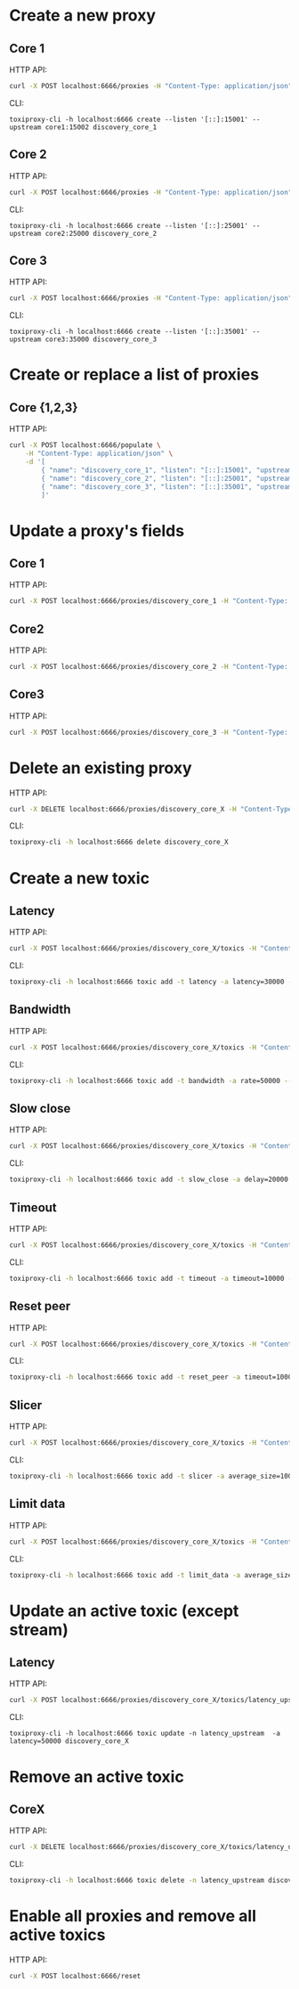 # Create a new proxy 

## Core 1

HTTP API:

```bash
curl -X POST localhost:6666/proxies -H "Content-Type: application/json" -d '{ "name": "discovery_core_1", "listen": "[::]:15001", "upstream": "core1:15002", "enabled": true}'
```

CLI:

```
toxiproxy-cli -h localhost:6666 create --listen '[::]:15001' --upstream core1:15002 discovery_core_1
```

## Core 2

HTTP API:

```bash
curl -X POST localhost:6666/proxies -H "Content-Type: application/json" -d '{ "name": "discovery_core_2", "listen": "[::]:25001", "upstream": "core2:25000", "enabled": true}'
```

CLI:
```
toxiproxy-cli -h localhost:6666 create --listen '[::]:25001' --upstream core2:25000 discovery_core_2
```

## Core 3

HTTP API:

```bash
curl -X POST localhost:6666/proxies -H "Content-Type: application/json" -d '{ "name": "discovery_core_3", "listen": "[::]:35001", "upstream": "core3:35000", "enabled": true}'
```

CLI:

```
toxiproxy-cli -h localhost:6666 create --listen '[::]:35001' --upstream core3:35000 discovery_core_3
```

# Create or replace a list of proxies

## Core {1,2,3}

HTTP API:

```bash
curl -X POST localhost:6666/populate \
    -H "Content-Type: application/json" \
    -d '[
        { "name": "discovery_core_1", "listen": "[::]:15001", "upstream": "core1:15002", "enabled": true},
        { "name": "discovery_core_2", "listen": "[::]:25001", "upstream": "core2:25000", "enabled": true},
        { "name": "discovery_core_3", "listen": "[::]:35001", "upstream": "core3:35000", "enabled": true}
        ]'
```

# Update a proxy's fields

## Core 1

HTTP API:

```bash
curl -X POST localhost:6666/proxies/discovery_core_1 -H "Content-Type: application/json" -d '{"listen": "[::]:15001", "upstream": "core1:15001", "enabled": false}'
```
## Core2

HTTP API:

```bash
curl -X POST localhost:6666/proxies/discovery_core_2 -H "Content-Type: application/json" -d '{"listen": "[::]:25001", "upstream": "core2:25000", "enabled": false}'
```
## Core3

HTTP API:

```bash
curl -X POST localhost:6666/proxies/discovery_core_3 -H "Content-Type: application/json" -d '{"listen": "[::]:35001", "upstream": "core2:35000", "enabled": false}'
```

# Delete an existing proxy

HTTP API:

```bash
curl -X DELETE localhost:6666/proxies/discovery_core_X -H "Content-Type: application/json"
```

CLI:

```bash
toxiproxy-cli -h localhost:6666 delete discovery_core_X
```

# Create a new toxic

## Latency

HTTP API:

```bash
curl -X POST localhost:6666/proxies/discovery_core_X/toxics -H "Content-Type: application/json" -d '{ "type": "latency", "attributes":{"latency":30000,"jitter":1000}, "stream":"upstream"}'
```

CLI:

```bash
toxiproxy-cli -h localhost:6666 toxic add -t latency -a latency=30000 -a jitter=1000 --upstream discovery_core_X
```


## Bandwidth

HTTP API:

```bash
curl -X POST localhost:6666/proxies/discovery_core_X/toxics -H "Content-Type: application/json" -d '{ "type": "bandwidth", "attributes":{"rate":10}, "stream":"upstream"}'
```

CLI:

```bash
toxiproxy-cli -h localhost:6666 toxic add -t bandwidth -a rate=50000 --upstream discovery_core_X
```

## Slow close

HTTP API:

```bash
curl -X POST localhost:6666/proxies/discovery_core_X/toxics -H "Content-Type: application/json" -d '{ "type": "slow_close", "attributes":{"delay":20000}, "stream":"upstream"}'
```

CLI:

```bash
toxiproxy-cli -h localhost:6666 toxic add -t slow_close -a delay=20000 --upstream discovery_core_X
```

## Timeout

HTTP API:

```bash
curl -X POST localhost:6666/proxies/discovery_core_X/toxics -H "Content-Type: application/json" -d '{ "type": "timeout", "attributes":{"timeout":10000}, "stream":"upstream"}'
```

CLI:

```bash
toxiproxy-cli -h localhost:6666 toxic add -t timeout -a timeout=10000 --upstream discovery_core_X
```

## Reset peer

HTTP API:

```bash
curl -X POST localhost:6666/proxies/discovery_core_X/toxics -H "Content-Type: application/json" -d '{ "type": "reset_peer", "attributes":{"timeout":1000}, "stream":"upstream"}'
```

CLI:

```bash
toxiproxy-cli -h localhost:6666 toxic add -t reset_peer -a timeout=10000 --upstream discovery_core_X
```

## Slicer

HTTP API:

```bash
curl -X POST localhost:6666/proxies/discovery_core_X/toxics -H "Content-Type: application/json" -d '{ "type": "slicer", "attributes":{"average_size":100, "size_variation":10,"delay":100}, "stream":"upstream"}'
```

CLI:

```bash
toxiproxy-cli -h localhost:6666 toxic add -t slicer -a average_size=100 -a size_variation=10 -a delay=100 --upstream discovery_core_X
```

## Limit data

HTTP API:

```bash
curl -X POST localhost:6666/proxies/discovery_core_X/toxics -H "Content-Type: application/json" -d '{ "type": "limit_data", "attributes":{"bytes":100}, "stream":"upstream"}'
```

CLI:

```bash
toxiproxy-cli -h localhost:6666 toxic add -t limit_data -a average_size=100 -a bytes=100 --upstream discovery_core_X
```

# Update an active toxic (except stream)

## Latency

HTTP API:

```bash
curl -X POST localhost:6666/proxies/discovery_core_X/toxics/latency_upstream -H "Content-Type: application/json" -d '{ "type": "latency", "attributes":{"latency":20000,"jitter":800}}'
```

CLI:

```
toxiproxy-cli -h localhost:6666 toxic update -n latency_upstream  -a latency=50000 discovery_core_X
```

# Remove an active toxic

## CoreX

HTTP API:

```bash
curl -X DELETE localhost:6666/proxies/discovery_core_X/toxics/latency_upstream
```

CLI:
```bash
toxiproxy-cli -h localhost:6666 toxic delete -n latency_upstream discovery_core_X
```

# Enable all proxies and remove all active toxics

HTTP API:

```bash
curl -X POST localhost:6666/reset
```
